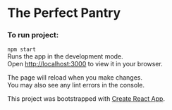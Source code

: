 # The Perfect Pantry



### To run project:
`npm start`<br>
Runs the app in the development mode.<br>
Open [http://localhost:3000](http://localhost:3000) to view it in your browser.

The page will reload when you make changes.<br>
You may also see any lint errors in the console.

This project was bootstrapped with [Create React App](https://github.com/facebook/create-react-app).
